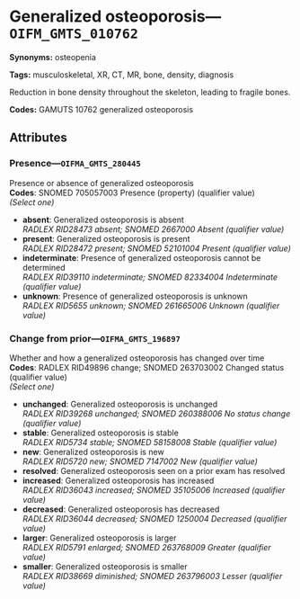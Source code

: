 # Generalized osteoporosis—`OIFM_GMTS_010762`

**Synonyms:** osteopenia

**Tags:** musculoskeletal, XR, CT, MR, bone, density, diagnosis

Reduction in bone density throughout the skeleton, leading to fragile bones.

**Codes:** GAMUTS 10762 generalized osteoporosis

## Attributes

### Presence—`OIFMA_GMTS_280445`

Presence or absence of generalized osteoporosis  
**Codes**: SNOMED 705057003 Presence (property) (qualifier value)  
*(Select one)*

- **absent**: Generalized osteoporosis is absent  
_RADLEX RID28473 absent; SNOMED 2667000 Absent (qualifier value)_
- **present**: Generalized osteoporosis is present  
_RADLEX RID28472 present; SNOMED 52101004 Present (qualifier value)_
- **indeterminate**: Presence of generalized osteoporosis cannot be determined  
_RADLEX RID39110 indeterminate; SNOMED 82334004 Indeterminate (qualifier value)_
- **unknown**: Presence of generalized osteoporosis is unknown  
_RADLEX RID5655 unknown; SNOMED 261665006 Unknown (qualifier value)_

### Change from prior—`OIFMA_GMTS_196897`

Whether and how a generalized osteoporosis has changed over time  
**Codes**: RADLEX RID49896 change; SNOMED 263703002 Changed status (qualifier value)  
*(Select one)*

- **unchanged**: Generalized osteoporosis is unchanged  
_RADLEX RID39268 unchanged; SNOMED 260388006 No status change (qualifier value)_
- **stable**: Generalized osteoporosis is stable  
_RADLEX RID5734 stable; SNOMED 58158008 Stable (qualifier value)_
- **new**: Generalized osteoporosis is new  
_RADLEX RID5720 new; SNOMED 7147002 New (qualifier value)_
- **resolved**: Generalized osteoporosis seen on a prior exam has resolved  
- **increased**: Generalized osteoporosis has increased  
_RADLEX RID36043 increased; SNOMED 35105006 Increased (qualifier value)_
- **decreased**: Generalized osteoporosis has decreased  
_RADLEX RID36044 decreased; SNOMED 1250004 Decreased (qualifier value)_
- **larger**: Generalized osteoporosis is larger  
_RADLEX RID5791 enlarged; SNOMED 263768009 Greater (qualifier value)_
- **smaller**: Generalized osteoporosis is smaller  
_RADLEX RID38669 diminished; SNOMED 263796003 Lesser (qualifier value)_